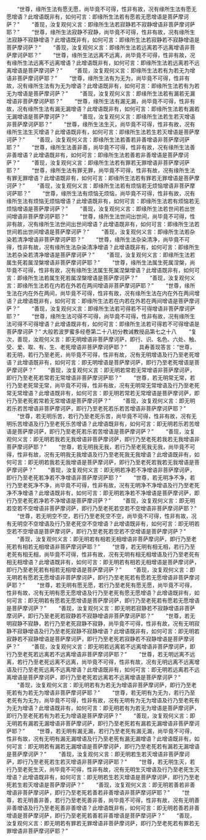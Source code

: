 <!-- { "loadSidebar": true } -->
　　“世尊，缘所生法有愿无愿，尚毕竟不可得，性非有故，况有缘所生法有愿无愿增语？此增语既非有，如何可言：即缘所生法若有愿若无愿增语是菩萨摩诃萨？”
　　“善现，汝复观何义言：即缘所生法若寂静若不寂静增语非菩萨摩诃萨耶？”
　　“世尊，缘所生法寂静不寂静，尚毕竟不可得，性非有故，况有缘所生法寂静不寂静增语？此增语既非有，如何可言：即缘所生法若寂静若不寂静增语是菩萨摩诃萨？”
　　“善现，汝复观何义言：即缘所生法若远离若不远离增语非菩萨摩诃萨耶？”
　　“世尊，缘所生法远离不远离，尚毕竟不可得，性非有故，况有缘所生法远离不远离增语？此增语既非有，如何可言：即缘所生法若远离若不远离增语是菩萨摩诃萨？”
　　“善现，汝复观何义言：即缘所生法若有为若无为增语非菩萨摩诃萨耶？”
　　“世尊，缘所生法有为无为，尚毕竟不可得，性非有故，况有缘所生法有为无为增语？此增语既非有，如何可言：即缘所生法若有为若无为增语是菩萨摩诃萨？”
　　“善现，汝复观何义言：即缘所生法若有漏若无漏增语非菩萨摩诃萨耶？”
　　“世尊，缘所生法有漏无漏，尚毕竟不可得，性非有故，况有缘所生法有漏无漏增语？此增语既非有，如何可言：即缘所生法若有漏若无漏增语是菩萨摩诃萨？”
　　“善现，汝复观何义言：即缘所生法若生若灭增语非菩萨摩诃萨耶？”
　　“世尊，缘所生法生灭，尚毕竟不可得，性非有故，况有缘所生法生灭增语？此增语既非有，如何可言：即缘所生法若生若灭增语是菩萨摩诃萨？”
　　“善现，汝复观何义言：即缘所生法若善若非善增语非菩萨摩诃萨耶？”
　　“世尊，缘所生法善非善，尚毕竟不可得，性非有故，况有缘所生法善非善增语？此增语既非有，如何可言：即缘所生法若善若非善增语是菩萨摩诃萨？”
　　“善现，汝复观何义言：即缘所生法若有罪若无罪增语非菩萨摩诃萨耶？”
　　“世尊，缘所生法有罪无罪，尚毕竟不可得，性非有故，况有缘所生法有罪无罪增语？此增语既非有，如何可言：即缘所生法若有罪若无罪增语是菩萨摩诃萨？”
　　“善现，汝复观何义言：即缘所生法若有烦恼若无烦恼增语非菩萨摩诃萨耶？”
　　“世尊，缘所生法有烦恼无烦恼，尚毕竟不可得，性非有故，况有缘所生法有烦恼无烦恼增语？此增语既非有，如何可言：即缘所生法若有烦恼若无烦恼增语是菩萨摩诃萨？”
　　“善现，汝复观何义言：即缘所生法若世间若出世间增语非菩萨摩诃萨耶？”
　　“世尊，缘所生法世间出世间，尚毕竟不可得，性非有故，况有缘所生法世间出世间增语？此增语既非有，如何可言：即缘所生法若世间若出世间增语是菩萨摩诃萨？”
　　“善现，汝复观何义言：即缘所生法若杂染若清净增语非菩萨摩诃萨耶？”
　　“世尊，缘所生法杂染清净，尚毕竟不可得，性非有故，况有缘所生法杂染清净增语？此增语既非有，如何可言：即缘所生法若杂染若清净增语是菩萨摩诃萨？”
　　“善现，汝复观何义言：即缘所生法若属生死若属涅槃增语非菩萨摩诃萨耶？”
　　“世尊，缘所生法属生死属涅槃，尚毕竟不可得，性非有故，况有缘所生法属生死属涅槃增语？此增语既非有，如何可言：即缘所生法若属生死若属涅槃增语是菩萨摩诃萨？”
　　“善现，汝复观何义言：即缘所生法若在内若在外若在两间增语非菩萨摩诃萨耶？”
　　“世尊，缘所生法在内在外在两间，尚毕竟不可得，性非有故，况有缘所生法在内在外在两间增语？此增语既非有，如何可言：即缘所生法若在内若在外若在两间增语是菩萨摩诃萨？”
　　“善现，汝复观何义言：即缘所生法若可得若不可得增语非菩萨摩诃萨耶？”
　　“世尊，缘所生法可得不可得，尚毕竟不可得，性非有故，况有缘所生法可得不可得增语？此增语既非有，如何可言：即缘所生法若可得若不可得增语是菩萨摩诃萨？”
大般若波罗蜜多经卷第二十八初分教诫教授品第七之十八
　　“复次，善现，汝观何义言：即无明增语非菩萨摩诃萨，即行、识、名色、六处、触、受、爱、取、有、生、老死增语非菩萨摩诃萨耶？”
　　具寿善现答言：“世尊，若无明，若行乃至老死，尚毕竟不可得，性非有故，况有无明增语及行乃至老死增语？此增语既非有，如何可言：即无明增语是菩萨摩诃萨，即行乃至老死增语是菩萨摩诃萨？”
　　“善现，汝复观何义言：即无明若常若无常增语非菩萨摩诃萨，即行乃至老死若常若无常增语非菩萨摩诃萨耶？”
　　“世尊，若无明常无常，若行乃至老死常无常，尚毕竟不可得，性非有故，况有无明常无常增语及行乃至老死常无常增语？此增语既非有，如何可言：即无明若常若无常增语是菩萨摩诃萨，即行乃至老死若常若无常增语是菩萨摩诃萨？”
　　“善现，汝复观何义言：即无明若乐若苦增语非菩萨摩诃萨，即行乃至老死若乐若苦增语非菩萨摩诃萨耶？”
　　“世尊，若无明乐苦，若行乃至老死乐苦，尚毕竟不可得，性非有故，况有无明乐苦增语及行乃至老死乐苦增语？此增语既非有，如何可言：即无明若乐若苦增语是菩萨摩诃萨，即行乃至老死若乐若苦增语是菩萨摩诃萨？”
　　“善现，汝复观何义言：即无明若我若无我增语非菩萨摩诃萨，即行乃至老死若我若无我增语非菩萨摩诃萨耶？”
　　“世尊，若无明我无我，若行乃至老死我无我，尚毕竟不可得，性非有故，况有无明我无我增语及行乃至老死我无我增语？此增语既非有，如何可言：即无明若我若无我增语是菩萨摩诃萨，即行乃至老死若我若无我增语是菩萨摩诃萨？”
　　“善现，汝复观何义言：即无明若净若不净增语非菩萨摩诃萨，即行乃至老死若净若不净增语非菩萨摩诃萨耶？”
　　“世尊，若无明净不净，若行乃至老死净不净，尚毕竟不可得，性非有故，况有无明净不净增语及行乃至老死净不净增语？此增语既非有，如何可言：即无明若净若不净增语是菩萨摩诃萨，即行乃至老死若净若不净增语是菩萨摩诃萨？”
　　“善现，汝复观何义言：即无明若空若不空增语非菩萨摩诃萨，即行乃至老死若空若不空增语非菩萨摩诃萨耶？”
　　“世尊，若无明空不空，若行乃至老死空不空，尚毕竟不可得，性非有故，况有无明空不空增语及行乃至老死空不空增语？此增语既非有，如何可言：即无明若空若不空增语是菩萨摩诃萨，即行乃至老死若空若不空增语是菩萨摩诃萨？”
　　“善现，汝复观何义言：即无明若有相若无相增语非菩萨摩诃萨，即行乃至老死若有相若无相增语非菩萨摩诃萨耶？”
　　“世尊，若无明有相无相，若行乃至老死有相无相，尚毕竟不可得，性非有故，况有无明有相无相增语及行乃至老死有相无相增语？此增语既非有，如何可言：即无明若有相若无相增语是菩萨摩诃萨，即行乃至老死若有相若无相增语是菩萨摩诃萨？”
　　“善现，汝复观何义言：即无明若有愿若无愿增语非菩萨摩诃萨，即行乃至老死若有愿若无愿增语非菩萨摩诃萨耶？”
　　“世尊，若无明有愿无愿，若行乃至老死有愿无愿，尚毕竟不可得，性非有故，况有无明有愿无愿增语及行乃至老死有愿无愿增语？此增语既非有，如何可言：即无明若有愿若无愿增语是菩萨摩诃萨，即行乃至老死若有愿若无愿增语是菩萨摩诃萨？”
　　“善现，汝复观何义言：即无明若寂静若不寂静增语非菩萨摩诃萨，即行乃至老死若寂静若不寂静增语非菩萨摩诃萨耶？”
　　“世尊，若无明寂静不寂静，若行乃至老死寂静不寂静，尚毕竟不可得，性非有故，况有无明寂静不寂静增语及行乃至老死寂静不寂静增语？此增语既非有，如何可言：即无明若寂静若不寂静增语是菩萨摩诃萨，即行乃至老死若寂静若不寂静增语是菩萨摩诃萨？”
　　“善现，汝复观何义言：即无明若远离若不远离增语非菩萨摩诃萨，即行乃至老死若远离若不远离增语非菩萨摩诃萨耶？”
　　“世尊，若无明远离不远离，若行乃至老死远离不远离，尚毕竟不可得，性非有故，况有无明远离不远离增语及行乃至老死远离不远离增语？此增语既非有，如何可言：即无明若远离若不远离增语是菩萨摩诃萨，即行乃至老死若远离若不远离增语是菩萨摩诃萨？”
　　“善现，汝复观何义言：即无明若有为若无为增语非菩萨摩诃萨，即行乃至老死若有为若无为增语非菩萨摩诃萨耶？”
　　“世尊，若无明有为无为，若行乃至老死有为无为，尚毕竟不可得，性非有故，况有无明有为无为增语及行乃至老死有为无为增语？此增语既非有，如何可言：即无明若有为若无为增语是菩萨摩诃萨，即行乃至老死若有为若无为增语是菩萨摩诃萨？”
　　“善现，汝复观何义言：即无明若有漏若无漏增语非菩萨摩诃萨，即行乃至老死若有漏若无漏增语非菩萨摩诃萨耶？”
　　“世尊，若无明有漏无漏，若行乃至老死有漏无漏，尚毕竟不可得，性非有故，况有无明有漏无漏增语及行乃至老死有漏无漏增语？此增语既非有，如何可言：即无明若有漏若无漏增语是菩萨摩诃萨，即行乃至老死若有漏若无漏增语是菩萨摩诃萨？”
　　“善现，汝复观何义言：即无明若生若灭增语非菩萨摩诃萨，即行乃至老死若生若灭增语非菩萨摩诃萨耶？”
　　“世尊，若无明生灭，若行乃至老死生灭，尚毕竟不可得，性非有故，况有无明生灭增语及行乃至老死生灭增语？此增语既非有，如何可言：即无明若生若灭增语是菩萨摩诃萨，即行乃至老死若生若灭增语是菩萨摩诃萨？”
　　“善现，汝复观何义言：即无明若善若非善增语非菩萨摩诃萨，即行乃至老死若善若非善增语非菩萨摩诃萨耶？”
　　“世尊，若无明善非善，若行乃至老死善非善，尚毕竟不可得，性非有故，况有无明善非善增语及行乃至老死善非善增语？此增语既非有，如何可言：即无明若善若非善增语是菩萨摩诃萨，即行乃至老死若善若非善增语是菩萨摩诃萨？”
　　“善现，汝复观何义言：即无明若有罪若无罪增语非菩萨摩诃萨，即行乃至老死若有罪若无罪增语非菩萨摩诃萨耶？”
